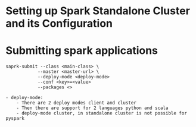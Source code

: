 # Setting up Spark Standalone Cluster and its Configuration



# Submitting spark applications

```
saprk-submit --class <main-class> \
            --master <master-url> \
            --deploy-mode <deploy-mode>
            --conf <key>=<value>
            --packages <>
```
    - deploy-mode:
        - There are 2 deploy modes client and cluster
        - Then there are support for 2 languages python and scala
        - deploy-mode cluster, in standalone cluster is not possible for pyspark
        